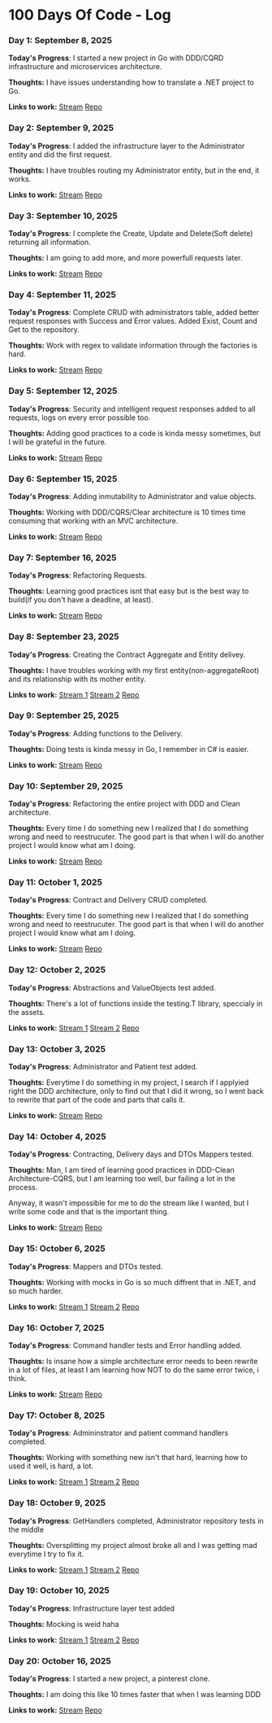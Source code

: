 # 100 Days Of Code - Log

### Day 1: September 8, 2025

**Today's Progress**:
I started a new project in Go with DDD/CQRD infrastructure and microservices architecture. 

**Thoughts:** I have issues understanding how to translate a .NET project to Go.

**Links to work:** 
[Stream](https://youtube.com/live/zmAe4A8CAKU)
[Repo](https://github.com/carlosclavijo/Nutricenter-Contracting)

### Day 2: September 9, 2025

**Today's Progress**:
I added the infrastructure layer to the Administrator entity and did the first request.

**Thoughts:** I have troubles routing my Administrator entity, but in the end, it works.

**Links to work:** 
[Stream](https://youtube.com/live/tTeQ21W0AkI)
[Repo](https://github.com/carlosclavijo/Nutricenter-Contracting)

### Day 3: September 10, 2025

**Today's Progress**:
I complete the Create, Update and Delete(Soft delete) returning all information.

**Thoughts:** I am going to add more, and more powerfull requests later.

**Links to work:** 
[Stream](https://youtube.com/live/UMl41yGdGCo)
[Repo](https://github.com/carlosclavijo/Nutricenter-Contracting)

### Day 4: September 11, 2025

**Today's Progress**:
Complete CRUD with administrators table, added better request responses with Success and Error values. Added Exist, Count and Get to the repository.

**Thoughts:** Work with regex to validate information through the factories is hard.

**Links to work:** 
[Stream](https://youtube.com/live/UmMSvwJSx_k)
[Repo](https://github.com/carlosclavijo/Nutricenter-Contracting)

### Day 5: September 12, 2025

**Today's Progress**:
Security and intelligent request responses added to all requests, logs on every error possible too.

**Thoughts:** Adding good practices to a code is kinda messy sometimes, but I will be grateful in the future.

**Links to work:** 
[Stream](https://youtube.com/live/ZQvHEOlic94)
[Repo](https://github.com/carlosclavijo/Nutricenter-Contracting)

### Day 6: September 15, 2025

**Today's Progress**:
Adding inmutability to Administrator and value objects.

**Thoughts:** Working with DDD/CQRS/Clear architecture is 10 times time consuming that working with an MVC architecture.

**Links to work:** 
[Stream](https://youtube.com/live/7Bd08CwJbMs)
[Repo](https://github.com/carlosclavijo/Nutricenter-Contracting)

### Day 7: September 16, 2025

**Today's Progress**:
Refactoring Requests.

**Thoughts:** Learning good practices isnt that easy but is the best way to build(if you don't have a deadline, at least).

**Links to work:** 
[Stream](https://youtube.com/live/sofZ0nIoBWQ)
[Repo](https://github.com/carlosclavijo/Nutricenter-Contracting)

### Day 8: September 23, 2025

**Today's Progress**:
Creating the Contract Aggregate and Entity delivey.

**Thoughts:** I have troubles working with my first entity(non-aggregateRoot) and its relationship with its mother entity.

**Links to work:** 
[Stream 1](https://youtube.com/live/fchoce_pSnY)
[Stream 2](https://youtube.com/live/GRCpzuDhPyI)
[Repo](https://github.com/carlosclavijo/Nutricenter-Contracting)

### Day 9: September 25, 2025

**Today's Progress**:
Adding functions to the Delivery.

**Thoughts:** Doing tests is kinda messy in Go, I remember in C# is easier.

**Links to work:** 
[Stream](https://youtube.com/live/sAJioQgndCo)
[Repo](https://github.com/carlosclavijo/Nutricenter-Contracting)

### Day 10: September 29, 2025

**Today's Progress**:
Refactoring the entire project with DDD and Clean architecture.

**Thoughts:** Every time I do something new I realized that I do something wrong and need to reestrucuter. The good part is that when I will do another project I would know what am I doing.

**Links to work:** 
[Stream](https://youtube.com/live/sAJioQgndCo)
[Repo](https://github.com/carlosclavijo/Nutricenter-Contracting)

### Day 11: October 1, 2025

**Today's Progress**:
Contract and Delivery CRUD completed.

**Thoughts:** Every time I do something new I realized that I do something wrong and need to reestrucuter. The good part is that when I will do another project I would know what am I doing.

**Links to work:** 
[Stream](https://youtube.com/live/xzDGlL_ojDs)
[Repo](https://github.com/carlosclavijo/Nutricenter-Contracting)

### Day 12: October 2, 2025

**Today's Progress**:
Abstractions and ValueObjects test added.

**Thoughts:** There's a lot of functions inside the testing.T library, speccialy in the assets.

**Links to work:** 
[Stream 1](https://youtube.com/live/ziI-xod-VWs)
[Stream 2](https://youtube.com/live/b6YkrUcRua8)
[Repo](https://github.com/carlosclavijo/Nutricenter-Contracting)

### Day 13: October 3, 2025

**Today's Progress**:
Administrator and Patient test added.

**Thoughts:** Everytime I do something in my project, I search if I applyied right the DDD architecture, only to find out that I did it wrong, so I went back to rewrite that part of the code and parts that calls it.

**Links to work:** 
[Stream](https://youtube.com/live/vc15g9QLt5Q)
[Repo](https://github.com/carlosclavijo/Nutricenter-Contracting)

### Day 14: October 4, 2025

**Today's Progress**:
Contracting, Delivery days and DTOs Mappers tested.

**Thoughts:** Man, I am tired of learning good practices in DDD-Clean Architecture-CQRS, but I am learning too well, bur failing a lot in the process.

Anyway, it wasn't impossible for me to do the stream like I wanted, but I write some code and that is the important thing.

**Links to work:** 
[Stream](https://youtube.com/live/IsGMGecxMdw)
[Repo](https://github.com/carlosclavijo/Nutricenter-Contracting)

### Day 15: October 6, 2025

**Today's Progress**:
Mappers and DTOs tested.

**Thoughts:** Working with mocks in Go is so much diffrent that in .NET, and so much harder.

**Links to work:** 
[Stream 1](https://youtube.com/live/4AA-jRidrpA)
[Stream 2](https://youtube.com/live/xsPNoYgglyA)
[Repo](https://github.com/carlosclavijo/Nutricenter-Contracting)

### Day 16: October 7, 2025

**Today's Progress**:
Command handler tests and Error handling added.

**Thoughts:** Is insane how a simple architecture error needs to been rewrite in a lot of files, at least I am learning how NOT to do the same error twice, i think.

**Links to work:** 
[Stream](https://youtube.com/live/pS6oXouzj4Y)
[Repo](https://github.com/carlosclavijo/Nutricenter-Contracting)

### Day 17: October 8, 2025

**Today's Progress**:
Admininstrator and patient command handlers completed.

**Thoughts:** Working with something new isn't that hard, learning how to used it well, is hard, a lot.

**Links to work:** 
[Stream 1](https://youtube.com/live/pfoWcT0MqZw)
[Stream 2](https://youtube.com/live/_ST4KffJjMs)
[Repo](https://github.com/carlosclavijo/Nutricenter-Contracting)

### Day 18: October 9, 2025

**Today's Progress**:
GetHandlers completed, Administrator repository tests in the middle

**Thoughts:** Oversplitting my project almost broke all and I was getting mad everytime I try to fix it.

**Links to work:** 
[Stream 1](https://youtube.com/live/I-tNMX2pVWg)
[Stream 2](https://youtube.com/live/3ralGSCWaRo)
[Repo](https://github.com/carlosclavijo/Nutricenter-Contracting)

### Day 19: October 10, 2025

**Today's Progress**:
Infrastructure layer test added

**Thoughts:** Mocking is weid haha

**Links to work:** 
[Stream 1](https://youtube.com/live/Vdhvq3oiG_g)
[Stream 2](https://youtube.com/live/o53vwp5wbd8)
[Repo](https://github.com/carlosclavijo/Nutricenter-Contracting)

### Day 20: October 16, 2025

**Today's Progress**:
I started a new project, a pinterest clone.

**Thoughts:** I am doing this like 10 times faster that when I was learning DDD

**Links to work:** 
[Stream](https://youtube.com/live/8uY4abgrgdc)
[Repo](https://github.com/carlosclavijo/Pinterest-User)